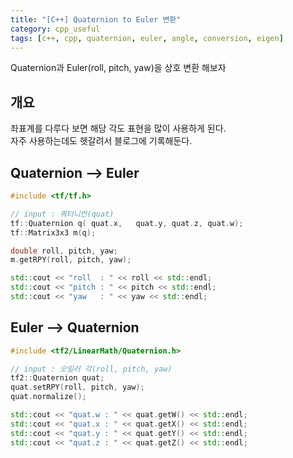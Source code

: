 ```yaml
---
title: "[C++] Quaternion to Euler 변환"
category: cpp_useful
tags: [c++, cpp, quaternion, euler, angle, conversion, eigen]
---
```


Quaternion과 Euler(roll, pitch, yaw)을 상호 변환 해보자 <br/>

## 개요

좌표계를 다루다 보면 해당 각도 표현을 많이 사용하게 된다. <br/>
자주 사용하는데도 헷갈려서 블로그에 기록해둔다. <br/>

## Quaternion --> Euler

~~~c++
#include <tf/tf.h>

// input : 쿼터니언(quat)
tf::Quaternion q( quat.x,	quat.y,	quat.z,	quat.w);
tf::Matrix3x3 m(q);

double roll, pitch, yaw;
m.getRPY(roll, pitch, yaw);

std::cout << "roll  : " << roll << std::endl;
std::cout << "pitch : " << pitch << std::endl;
std::cout << "yaw   : " << yaw << std::endl;
~~~

## Euler --> Quaternion

~~~c++
#include <tf2/LinearMath/Quaternion.h>

// input : 오일러 각(roll, pitch, yaw)
tf2::Quaternion quat;
quat.setRPY(roll, pitch, yaw);
quat.normalize();

std::cout << "quat.w : " << quat.getW() << std::endl;
std::cout << "quat.x : " << quat.getX() << std::endl;
std::cout << "quat.y : " << quat.getY() << std::endl;
std::cout << "quat.z : " << quat.getZ() << std::endl;
~~~